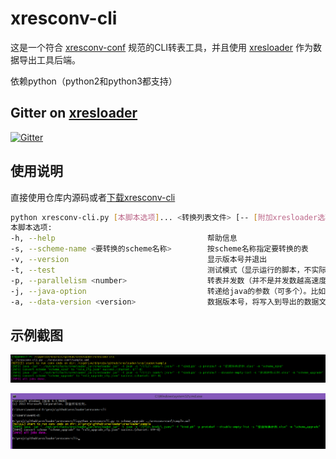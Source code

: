 xresconv-cli
==========

这是一个符合 [xresconv-conf](https://github.com/xresloader/xresconv-conf) 规范的CLI转表工具，并且使用 [xresloader](https://github.com/xresloader/xresloader) 作为数据导出工具后端。

依赖python（python2和python3都支持）

Gitter on [xresloader](https://github.com/xresloader/xresloader)
------
[![Gitter](https://badges.gitter.im/xresloader/xresloader.svg)](https://gitter.im/xresloader/xresloader?utm_source=badge&utm_medium=badge&utm_campaign=pr-badge)

使用说明
------

直接使用仓库内源码或者[下载xresconv-cli](https://github.com/xresloader/xresconv-cli/releases)

```bash
python xresconv-cli.py [本脚本选项]... <转换列表文件> [-- [附加xresloader选项]...]
本脚本选项:
-h, --help                                  帮助信息
-s, --scheme-name <要转换的scheme名称>        按scheme名称指定要转换的表
-v, --version                               显示版本号并退出
-t, --test                                  测试模式（显示运行的脚本，不实际执行）
-p, --parallelism <number>                  转表并发数（并不是并发数越高速度越快，取决于java加载jar时的的编译优化，一般设成2是最快的）
-j, --java-option                           转递给java的参数（可多个）。比如 -j Xmx=2048m
-a, --data-version <version>                数据版本号，将写入到导出的数据文件中。传任意字符串都可以
```

示例截图
------
![示例截图-1](doc/snapshoot-1.png)

![示例截图-2](doc/snapshoot-2.png)